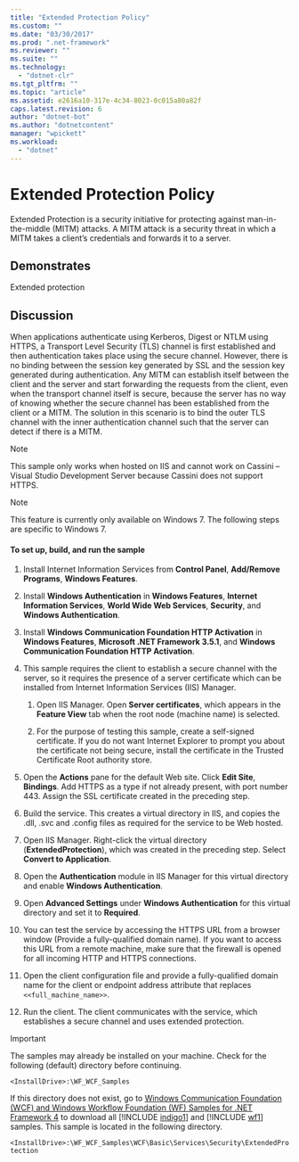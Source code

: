 ```yaml
---
title: "Extended Protection Policy"
ms.custom: ""
ms.date: "03/30/2017"
ms.prod: ".net-framework"
ms.reviewer: ""
ms.suite: ""
ms.technology: 
  - "dotnet-clr"
ms.tgt_pltfrm: ""
ms.topic: "article"
ms.assetid: e2616a10-317e-4c34-8023-0c015a80a82f
caps.latest.revision: 6
author: "dotnet-bot"
ms.author: "dotnetcontent"
manager: "wpickett"
ms.workload: 
  - "dotnet"
---
```

# Extended Protection Policy
Extended Protection is a security initiative for protecting against man-in-the-middle (MITM) attacks. A MITM attack is a security threat in which a MITM takes a client’s credentials and forwards it to a server.  
  
## Demonstrates  
 Extended protection  
  
## Discussion  
 When applications authenticate using Kerberos, Digest or NTLM using HTTPS, a Transport Level Security (TLS) channel is first established and then authentication takes place using the secure channel. However, there is no binding between the session key generated by SSL and the session key generated during authentication. Any MITM can establish itself between the client and the server and start forwarding the requests from the client, even when the transport channel itself is secure, because the server has no way of knowing whether the secure channel has been established from the client or a MITM. The solution in this scenario is to bind the outer TLS channel with the inner authentication channel such that the server can detect if there is a MITM.  
  
> [!NOTE]
>  This sample only works when hosted on IIS and cannot work on Cassini – Visual Studio Development Server because Cassini does not support HTTPS.  
  
> [!NOTE]
>  This feature is currently only available on Windows 7. The following steps are specific to Windows 7.  
  
#### To set up, build, and run the sample  
  
1.  Install Internet Information Services from **Control Panel**, **Add/Remove Programs**, **Windows Features**.  
  
2.  Install **Windows Authentication** in **Windows Features**, **Internet Information Services**, **World Wide Web Services**, **Security**, and **Windows Authentication**.  
  
3.  Install **Windows Communication Foundation HTTP Activation** in **Windows Features**, **Microsoft .NET Framework 3.5.1**, and **Windows Communication Foundation HTTP Activation**.  
  
4.  This sample requires the client to establish a secure channel with the server, so it requires the presence of a server certificate which can be installed from Internet Information Services (IIS) Manager.  
  
    1.  Open IIS Manager. Open **Server certificates**, which appears in the **Feature View** tab when the root node (machine name) is selected.  
  
    2.  For the purpose of testing this sample, create a self-signed certificate. If you do not want Internet Explorer to prompt you about the certificate not being secure, install the certificate in the Trusted Certificate Root authority store.  
  
5.  Open the **Actions** pane for the default Web site. Click **Edit Site**, **Bindings**. Add HTTPS as a type if not already present, with port number 443. Assign the SSL certificate created in the preceding step.  
  
6.  Build the service. This creates a virtual directory in IIS, and copies the .dll, .svc and .config files as required for the service to be Web hosted.  
  
7.  Open IIS Manager. Right-click the virtual directory (**ExtendedProtection**), which was created in the preceding step. Select **Convert to Application**.  
  
8.  Open the **Authentication** module in IIS Manager for this virtual directory and enable **Windows Authentication**.  
  
9. Open **Advanced Settings** under **Windows Authentication** for this virtual directory and set it to **Required**.  
  
10. You can test the service by accessing the HTTPS URL from a browser window (Provide a fully-qualified domain name). If you want to access this URL from a remote machine, make sure that the firewall is opened for all incoming HTTP and HTTPS connections.  
  
11. Open the client configuration file and provide a fully-qualified domain name for the client or endpoint address attribute that replaces `<<full_machine_name>>`.  
  
12. Run the client. The client communicates with the service, which establishes a secure channel and uses extended protection.  
  
> [!IMPORTANT]
>  The samples may already be installed on your machine. Check for the following (default) directory before continuing.  
> 
>  `<InstallDrive>:\WF_WCF_Samples`  
> 
>  If this directory does not exist, go to [Windows Communication Foundation (WCF) and Windows Workflow Foundation (WF) Samples for .NET Framework 4](http://go.microsoft.com/fwlink/?LinkId=150780) to download all [!INCLUDE [indigo1](../../../../includes/indigo1-md.md)] and [!INCLUDE [wf1](../../../../includes/wf1-md.md)] samples. This sample is located in the following directory.  
> 
>  `<InstallDrive>:\WF_WCF_Samples\WCF\Basic\Services\Security\ExtendedProtection`
